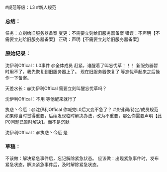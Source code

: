 #规范等级：L3
#新人规范
### 总结：
任务：立刻给旧服务器备案
变更：不需要立刻给旧服务器备案
错误：不声明【不需要立刻给旧服务器备案】
正确：声明【不需要立刻给旧服务器备案】

### 原始记录：
沈伊利Offical：L0事件
@全体成员 赶紧，谁醒着了叫忘忧草！！！
新服务器暂时用不了，我先恢复到旧服务器上了。
现在旧服务器恢复了
等忘忧草起来之后操作一下备案。

天差水长：@沈伊利Offical 需要立刻叫醒忘忧草吗？

沈伊利Offical：不用
等他醒来就行了

执悲丶今厄：@沈伊利Offical 你喊完L0后又变不急了？
#关键词/待定/成员规范
如果你当时觉得重要，后续发现临时解决办法，改为不重要，那么你需要声明【此P0问题已暂时解决】。而不是沉默

沈伊利Offical：@执悲丶今厄 是

### 草稿：
不该做：解决紧急事件后，忘记解除紧急状态。
应该做：出现紧急事件时，发布紧急状态，解决紧急事件后，及时解除紧急状态。


